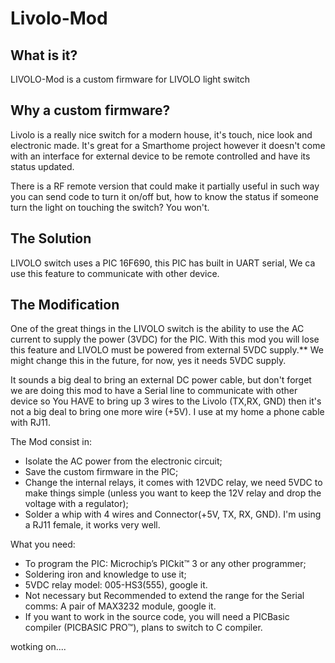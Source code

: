 # Livolo-Mod

What is it?
-----------

LIVOLO-Mod is a custom firmware for LIVOLO light switch

Why a custom firmware?
----------------------

Livolo is a really nice switch for a modern house, it's touch, nice look and electronic made. It's great for a Smarthome project however it doesn't come with an interface for external device to be remote controlled and have its status updated. 

There is a RF remote version that could make it partially useful in such way you can send code to turn it on/off but, how to know the status if someone turn the light on touching the switch? You won't.

The Solution
----------------

LIVOLO switch uses a PIC 16F690, this PIC has built in UART serial, We ca use this feature to communicate with other device.

The Modification
---------------------

One of the great things in the LIVOLO switch is the ability to use the AC current to supply the power (3VDC) for the PIC.
With this mod you will lose this feature and LIVOLO must be powered from external 5VDC supply.** We might change this in the future, for now, yes it needs 5VDC supply.

It sounds a big deal to bring an external DC power cable, but don't forget we are doing this mod to have a Serial line to communicate with other device so You HAVE to bring up 3 wires to the Livolo (TX,RX, GND) then it's not a big deal to bring one more wire (+5V). I use at my home a phone cable with RJ11. 

The Mod consist in:
  - Isolate the AC power from the electronic circuit;
  - Save the custom firmware in the PIC;
  - Change the internal relays, it comes with 12VDC relay, we need 5VDC to make things simple (unless you want to keep the       12V relay and drop the voltage with a regulator);
  - Solder a whip with 4 wires and Connector(+5V, TX, RX, GND). I'm using a RJ11 female, it works very well.

What you need:
  - To program the PIC: Microchip’s PICkit™ 3 or any other programmer;
  - Soldering iron and knowledge to use it;
  - 5VDC relay model: 005-HS3(555), google it.
  - Not necessary but Recommended to extend the range for the Serial comms: A pair of MAX3232 module, google it. 
  - If you want to work in the source code, you will need a PICBasic compiler (PICBASIC PRO™), plans to switch to C              compiler.


wotking on....
